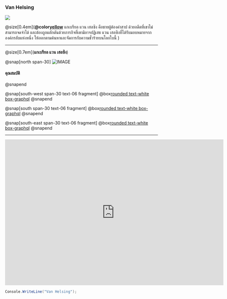 ### Van Helsing

![](https://sv1.picz.in.th/images/2019/12/04/i15TQb.md.png)

@size[0.4em](**@color[yellow](นักล่าล้างเผ่าพันธุ์ปีศาจ)** แกเบรียล แวน เฮลซิง คือชายผู้ต้องคำสาป ด้วยอดีตที่เขาไม่สามารถจดจำได้ และต้องถูกผลักดันด้วยภารกิจที่เขามิอาจปฏิเสธ แวน เฮลซิงที่ได้รับมอบหมายจากองค์กรลับแห่งหนึ่ง ให้ออกตามค้นหาและจัดการกับความชั่วร้ายบนโลกใบนี้ )

---

@size[0.7em](**แกเบรียล แวน เฮลซิง**)

@snap[north span-30]
![IMAGE](http://popcornfor2.com/upload/user_3/images/2556/Oct/H/04/46603173.jpg)

#### คุณสมบัติ
@snapend

@snap[south-west span-30 text-06 fragment]
@box[rounded text-white box-graphql](@size[1.5em](กงจักร))
@snapend

@snap[south span-30 text-06 fragment]
@box[rounded text-white box-graphql](@size[1.5em](หน้าไม้))
@snapend

@snap[south-east span-30 text-06 fragment]
@box[rounded text-white box-graphql](@size[1.5em](สกิลพระเอก))
@snapend

---

<iframe width="720" height="480" src="https://www.youtube.com/embed/WfSqZVGCCyw" frameborder="0" allow="accelerometer; autoplay; encrypted-media; gyroscope; picture-in-picture" allowfullscreen></iframe>

```c#
Console.WriteLine("Van Helsing");
```